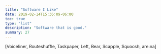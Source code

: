 ```yaml
---
title: "Software I Like"
date: 2019-02-14T15:36:09-06:00
toc: true
type: "list"
description: "Software that is good."
summary: 27
---
```


[Voiceliner, Routeshuffle, Taskpaper, Left, Bear, Scapple, Squoosh, are.na]